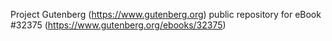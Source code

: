 Project Gutenberg (https://www.gutenberg.org) public repository for eBook #32375 (https://www.gutenberg.org/ebooks/32375)
